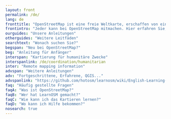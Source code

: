 ```yaml
---
layout: front
permalink: /de/
lang: de
fronttitle: "OpenStreetMap ist eine freie Weltkarte, erschaffen von einer ständig wachsenden Community von Hobbykartographen."
frontintro: "Jeder kann bei OpenStreetMap mitmachen. Hier erfahren Sie, wie Ihnen LearnOSM einen einfachen Einstieg in OpenStreetMap bietet: Schritt-für-Schritt-Anleitungen zeigen Ihnen, wie Sie bei OpenStreetMap mitarbeiten sowie OpenStreetMap und seine Daten nutzen können. Wenn Sie Lust haben, einen OpenStreetMap Workshop zu veranstalten, werfen Sie einen Blick auf die LearnOSM Trainer Unterlagen."
ourguides: "Unsere Anleitungen"
otherguides: "Weitere Leitfäden"
searchtext: "Wonach suchen Sie?"
begspan: "Neu bei OpenStreetMap?"
beg: "Anleitung für Anfänger"
interspan: "Kartierung für humanitäre Zwecke"
interspanlink: /de/coordination/humanitarian
inter: "Remote mapping information"
advspan: "Weitere Anleitungen"
adv: "Fortgeschrittene, Erfahrene, QGIS..."
advspanlink: "https://github.com/hotosm/learnosm/wiki/English-Learning-Guides"
faq: "Häufig gestellte Fragen"
faqA: "Was ist OpenStreetMap?"
faqB: "Wer hat LearnOSM gemacht?"
faqC: "Wie kann ich das Kartieren lernen?"
faqD: "Wo kann ich Hilfe bekommen?"
nosearch: true
---
```


